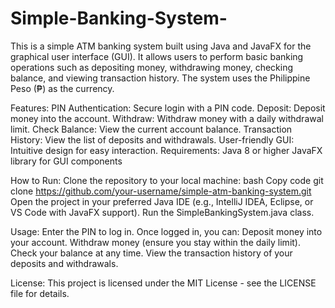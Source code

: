# Simple-Banking-System-

This is a simple ATM banking system built using Java and JavaFX for the graphical user interface (GUI). It allows users to perform basic banking operations such as depositing money, withdrawing money, checking balance, and viewing transaction history. The system uses the Philippine Peso (₱) as the currency.

Features:
PIN Authentication: Secure login with a PIN code.
Deposit: Deposit money into the account.
Withdraw: Withdraw money with a daily withdrawal limit.
Check Balance: View the current account balance.
Transaction History: View the list of deposits and withdrawals.
User-friendly GUI: Intuitive design for easy interaction.
Requirements:
Java 8 or higher
JavaFX library for GUI components

How to Run:
Clone the repository to your local machine:
bash
Copy code
git clone https://github.com/your-username/simple-atm-banking-system.git
Open the project in your preferred Java IDE (e.g., IntelliJ IDEA, Eclipse, or VS Code with JavaFX support).
Run the SimpleBankingSystem.java class.

Usage:
Enter the PIN to log in.
Once logged in, you can:
Deposit money into your account.
Withdraw money (ensure you stay within the daily limit).
Check your balance at any time.
View the transaction history of your deposits and withdrawals.

License:
This project is licensed under the MIT License - see the LICENSE file for details.
